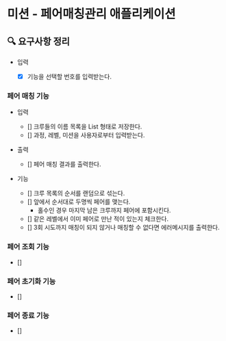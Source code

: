 # 미션 - 페어매칭관리 애플리케이션

## 🔍 요구사항 정리

- 입력
  - [x] 기능을 선택할 번호를 입력받는다.
  
  
### 페어 매칭 기능

- 입력
  - [] 크루들의 이름 목록을 List<String> 형태로 저장한다.
  - [] 과정, 레벨, 미션을 사용자로부터 입력받는다.
  
- 출력
  - [] 페어 매칭 결과를 출력한다.
  
  
- 기능
  - [] 크루 목록의 순서를 랜덤으로 섞는다.
  - [] 앞에서 순서대로 두명씩 페어를 맺는다.
    - 홀수인 경우 마지막 남은 크루까지 페어에 포함시킨다.
  - [] 같은 레벨에서 이미 페어로 만난 적이 있는지 체크한다.
  - [] 3회 시도까지 매칭이 되지 않거나 매칭할 수 없다면 에러메시지를 출력한다.

### 페어 조회 기능
 - []

### 페어 초기화 기능
 - []

### 페어 종료 기능
 - []